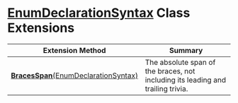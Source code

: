 # [EnumDeclarationSyntax](https://docs.microsoft.com/en-us/dotnet/api/microsoft.codeanalysis.csharp.syntax.enumdeclarationsyntax) Class Extensions

| Extension Method | Summary |
| ---------------- | ------- |
| [**BracesSpan**(EnumDeclarationSyntax)](../../../../../Roslynator/CSharp/SyntaxExtensions/BracesSpan/README.md#Roslynator_CSharp_SyntaxExtensions_BracesSpan_Microsoft_CodeAnalysis_CSharp_Syntax_EnumDeclarationSyntax_) | The absolute span of the braces, not including its leading and trailing trivia\. |

